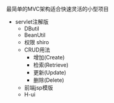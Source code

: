 最简单的MVC架构适合快速灵活的小型项目
- servlet注解版
    - DButil
    - BeanUtil
    - 权限 shiro
    - CRUD用法
        - 增加(Create)
        - 检索(Retrieve)
		- 更新(Update)
        - 删除(Delete)
    - 前端jsp模版
    - H-ui
